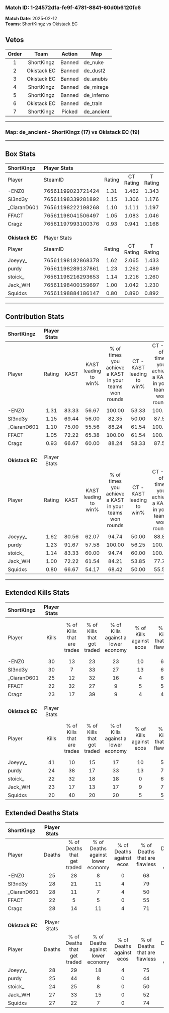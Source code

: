 ### Match ID: 1-24572d1a-fe9f-4781-8841-60d0b6120fc6  
**Match Date**: 2025-02-12  
**Teams**: ShortKingz vs Okistack EC  

## Vetos  

| Order | Team | Action | Map |
| :---: | :--: | :----: | --- |
| 1 | ShortKingz | Banned | de_nuke |
| 2 | Okistack EC | Banned | de_dust2 |
| 3 | Okistack EC | Banned | de_anubis |
| 4 | ShortKingz | Banned | de_mirage |
| 5 | ShortKingz | Banned | de_inferno |
| 6 | Okistack EC | Banned | de_train |
| 7 | ShortKingz | Picked | de_ancient |

---  

### **Map**: de_ancient - ShortKingz (17) vs Okistack EC (19)  
---  

## Box Stats  

| **ShortKingz**  | Player Stats      |        |           |          |       |       |       |         |        |      |     |
| :- | :- | :-: | :-: | :-: | :-: | :-: | :-: | :-: | :-: | :-: | :-: |
| Player          | SteamID           | Rating | CT Rating | T Rating | KAST  |  ADR  | Kills | Assists | Deaths | K/D  | HS% |
| -ENZ0           | 76561199023721424 |  1.31  |   1.462   |  1.343   | 83.33 | 84.0  |  30   |    9    |   25   | 1.20 | 30  |
| Sl3nd3y         | 76561198339281892 |  1.15  |   1.306   |  1.176   | 69.44 | 80.0  |  30   |    8    |   28   | 1.07 | 46  |
| _CiaranD601     | 76561198222198268 |  1.10  |   1.111   |  1.197   | 75.00 | 88.3  |  25   |   10    |   28   | 0.89 | 40  |
| FFACT           | 76561198041506497 |  1.05  |   1.083   |  1.046   | 72.22 | 71.5  |  22   |   10    |   22   | 1.00 | 45  |
| Cragz           | 76561197993100376 |  0.93  |   0.941   |  1.168   | 66.67 | 71.9  |  23   |    4    |   28   | 0.82 | 39  |
|                 |                   |        |           |          |       |       |       |         |        |      |     |
|                 |                   |        |           |          |       |       |       |         |        |      |     |
|                 |                   |        |           |          |       |       |       |         |        |      |     |
| **Okistack EC** | Player Stats      |        |           |          |       |       |       |         |        |      |     |
| Player          | SteamID           | Rating | CT Rating | T Rating | KAST  |  ADR  | Kills | Assists | Deaths | K/D  | HS% |
| Joeyyy_         | 76561198182868378 |  1.62  |   2.065   |  1.433   | 80.56 | 120.2 |  41   |    7    |   28   | 1.46 | 46  |
| purdy           | 76561198289137861 |  1.23  |   1.262   |  1.489   | 91.67 | 78.5  |  24   |   14    |   25   | 0.96 | 62  |
| stoick_         | 76561198216293653 |  1.14  |   1.216   |  1.260   | 83.33 | 81.9  |  22   |   12    |   24   | 0.92 | 50  |
| Jack_WH         | 76561198400159697 |  1.00  |   1.042   |  1.230   | 72.22 | 73.2  |  23   |    9    |   27   | 0.85 | 39  |
| Squidxs         | 76561198884186147 |  0.80  |   0.890   |  0.892   | 66.67 | 47.9  |  20   |    5    |   27   | 0.74 | 25  |
---  

## Contribution Stats  

| **ShortKingz**  | Player Stats |       |                      |                                                        |                           |                                                             |                          |                                                            |
| :- | :-: | :-: | :-: | :-: | :-: | :-: | :-: | :-: |
| Player          |    Rating    | KAST  | KAST leading to win% | % of times you achieve a KAST in your teams won rounds | CT - KAST leading to win% | CT - % of times you achieve a KAST in your teams won rounds | T - KAST leading to win% | T - % of times you achieve a KAST in your teams won rounds |
| -ENZ0           |     1.31     | 83.33 |        56.67         |                         100.00                         |           53.33           |                           100.00                            |          60.00           |                           100.00                           |
| Sl3nd3y         |     1.15     | 69.44 |        56.00         |                         82.35                          |           50.00           |                            87.50                            |          63.64           |                           77.78                            |
| _CiaranD601     |     1.10     | 75.00 |        55.56         |                         88.24                          |           61.54           |                           100.00                            |          50.00           |                           77.78                            |
| FFACT           |     1.05     | 72.22 |        65.38         |                         100.00                         |           61.54           |                           100.00                            |          69.23           |                           100.00                           |
| Cragz           |     0.93     | 66.67 |        60.00         |                         88.24                          |           58.33           |                            87.50                            |          61.54           |                           88.89                            |
|                 |              |       |                      |                                                        |                           |                                                             |                          |                                                            |
|                 |              |       |                      |                                                        |                           |                                                             |                          |                                                            |
|                 |              |       |                      |                                                        |                           |                                                             |                          |                                                            |
| **Okistack EC** | Player Stats |       |                      |                                                        |                           |                                                             |                          |                                                            |
| Player          |    Rating    | KAST  | KAST leading to win% | % of times you achieve a KAST in your teams won rounds | CT - KAST leading to win% | CT - % of times you achieve a KAST in your teams won rounds | T - KAST leading to win% | T - % of times you achieve a KAST in your teams won rounds |
| Joeyyy_         |     1.62     | 80.56 |        62.07         |                         94.74                          |           50.00           |                            88.89                            |          76.92           |                           100.00                           |
| purdy           |     1.23     | 91.67 |        57.58         |                         100.00                         |           56.25           |                           100.00                            |          58.82           |                           100.00                           |
| stoick_         |     1.14     | 83.33 |        60.00         |                         94.74                          |           60.00           |                           100.00                            |          60.00           |                           90.00                            |
| Jack_WH         |     1.00     | 72.22 |        61.54         |                         84.21                          |           53.85           |                            77.78                            |          69.23           |                           90.00                            |
| Squidxs         |     0.80     | 66.67 |        54.17         |                         68.42                          |           50.00           |                            55.56                            |          57.14           |                           80.00                            |
---  

## Extended Kills Stats  

| **ShortKingz**  | Player Stats |                            |                            |                                    |                         |                              |                                 |                                       |                    |           |
| :- | :-: | :-: | :-: | :-: | :-: | :-: | :-: | :-: | :-: | :-: |
| Player          |    Kills     | % of Kills that are trades | % of Kills that got traded | % of Kills against a lower economy | % of Kills against ecos | % of Kills that are flawless | % of Kills that are close duels | % of Kills that are assisted by flash | Pistol Round Kills | AWP Kills |
| -ENZ0           |      30      |             13             |             23             |                 23                 |           10            |              63              |               10                |                   7                   |         2          |    16     |
| Sl3nd3y         |      30      |             7              |             33             |                 27                 |           13            |              67              |                7                |                   0                   |         2          |     0     |
| _CiaranD601     |      25      |             12             |             32             |                 16                 |            4            |              68              |                4                |                   0                   |         2          |     0     |
| FFACT           |      22      |             32             |             27             |                 9                  |            5            |              55              |               14                |                   0                   |         2          |     0     |
| Cragz           |      23      |             17             |             39             |                 9                  |            4            |              43              |                9                |                   9                   |         1          |     0     |
|                 |              |                            |                            |                                    |                         |                              |                                 |                                       |                    |           |
|                 |              |                            |                            |                                    |                         |                              |                                 |                                       |                    |           |
|                 |              |                            |                            |                                    |                         |                              |                                 |                                       |                    |           |
| **Okistack EC** | Player Stats |                            |                            |                                    |                         |                              |                                 |                                       |                    |           |
| Player          |    Kills     | % of Kills that are trades | % of Kills that got traded | % of Kills against a lower economy | % of Kills against ecos | % of Kills that are flawless | % of Kills that are close duels | % of Kills that are assisted by flash | Pistol Round Kills | AWP Kills |
| Joeyyy_         |      41      |             10             |             15             |                 17                 |           10            |              59              |                2                |                   2                   |         4          |    11     |
| purdy           |      24      |             38             |             17             |                 33                 |           13            |              71              |               13                |                   8                   |         0          |     0     |
| stoick_         |      22      |             32             |             18             |                 18                 |            0            |              68              |                9                |                   0                   |         2          |     1     |
| Jack_WH         |      23      |             17             |             13             |                 17                 |            9            |              70              |                4                |                   9                   |         2          |     0     |
| Squidxs         |      20      |             40             |             20             |                 20                 |            5            |              55              |               10                |                   0                   |         0          |     0     |
## Extended Deaths Stats  

| **ShortKingz**  | Player Stats |                             |                                   |                          |                               |                            |                           |               |
| :- | :-: | :-: | :-: | :-: | :-: | :-: | :-: | :-: |
| Player          |    Deaths    | % of Deaths that get traded | % of Deaths against lower economy | % of Deaths against ecos | % of Deaths that are flawless | % of Deaths that are close | % of Deaths while blinded | Deaths to AWP |
| -ENZ0           |      25      |             28              |                 8                 |            0             |              68               |             8              |             4             |       4       |
| Sl3nd3y         |      28      |             21              |                11                 |            4             |              79               |             0              |             0             |       1       |
| _CiaranD601     |      28      |             11              |                 7                 |            4             |              50               |             14             |             4             |       5       |
| FFACT           |      22      |              5              |                 5                 |            0             |              55               |             5              |             5             |       1       |
| Cragz           |      28      |             14              |                11                 |            4             |              71               |             7              |             7             |       1       |
|                 |              |                             |                                   |                          |                               |                            |                           |               |
|                 |              |                             |                                   |                          |                               |                            |                           |               |
|                 |              |                             |                                   |                          |                               |                            |                           |               |
| **Okistack EC** | Player Stats |                             |                                   |                          |                               |                            |                           |               |
| Player          |    Deaths    | % of Deaths that get traded | % of Deaths against lower economy | % of Deaths against ecos | % of Deaths that are flawless | % of Deaths that are close | % of Deaths while blinded | Deaths to AWP |
| Joeyyy_         |      28      |             29              |                18                 |            4             |              75               |             4              |             4             |       4       |
| purdy           |      25      |             44              |                 8                 |            0             |              44               |             12             |             4             |       0       |
| stoick_         |      24      |             25              |                 8                 |            0             |              50               |             21             |             4             |       2       |
| Jack_WH         |      27      |             33              |                15                 |            0             |              52               |             4              |             4             |       7       |
| Squidxs         |      27      |             22              |                 7                 |            0             |              74               |             4              |             0             |       3       |
